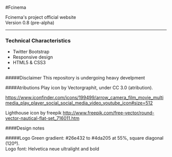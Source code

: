 #Fcinema

Fcinema's project official website  
Version 0.8 (pre-alpha)
***

<h3>Technical Characteristics</h3>

* Twitter Bootstrap
* Responsive design
* HTML5 & CSS3
* 
#####Disclaimer
This repository is undergoing heavy develpment

####Atributions
Play icon by Vectorgraphit, under CC 3.0 (atribution).

https://www.iconfinder.com/icons/199499/arrow_camera_film_movie_multimedia_play_player_social_social_media_video_youtube_icon#size=512

Lighthouse icon by freepik 
http://www.freepik.com/free-vector/round-vector-nautical-flat-set_716011.htm

####Design notes

#####Logo
Green gradient: #26e432 to #4da205 at 55%, square diagonal (120º).<br>
Logo font: Helvetica neue ultralight and bold




